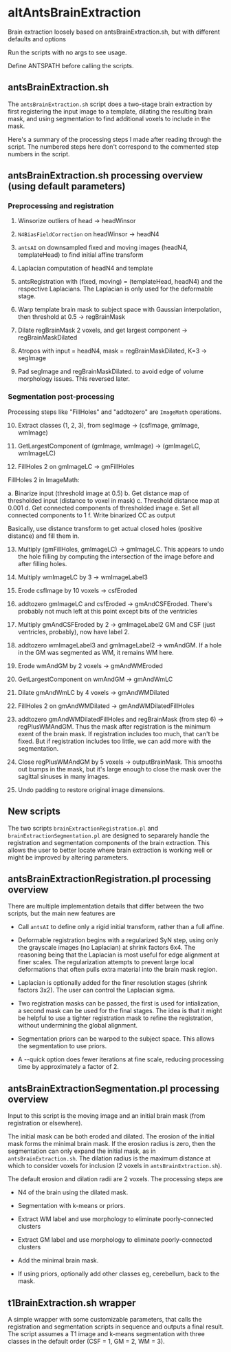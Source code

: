 # altAntsBrainExtraction
Brain extraction loosely based on antsBrainExtraction.sh, but with different defaults and options

Run the scripts with no args to see usage.

Define ANTSPATH before calling the scripts.


## antsBrainExtraction.sh

The `antsBrainExtraction.sh` script does a two-stage brain extraction by first registering the input image to a template, dilating the resulting brain mask, and using segmentation to find additional voxels to include in the mask.

Here's a summary of the processing steps I made after reading through the script. The numbered steps here don't correspond to the commented step numbers in the script.


## antsBrainExtraction.sh processing overview (using default parameters)


### Preprocessing and registration

1. Winsorize outliers of head -> headWinsor

2. `N4BiasFieldCorrection` on headWinsor -> headN4

3. `antsAI` on downsampled fixed and moving images (headN4, templateHead) to find initial affine transform

4. Laplacian computation of headN4 and template

5. antsRegistration with (fixed, moving) = (templateHead, headN4) and the respective Laplacians. The Laplacian is only used for the deformable stage.

6. Warp template brain mask to subject space with Gaussian interpolation, then threshold at 0.5 -> regBrainMask

7. Dilate regBrainMask 2 voxels, and get largest component -> regBrainMaskDilated

8. Atropos with input = headN4, mask = regBrainMaskDilated, K=3 -> segImage

9. Pad segImage and regBrainMaskDilated. to avoid edge of volume morphology issues. This reversed later.


### Segmentation post-processing

Processing steps like "FillHoles" and "addtozero" are `ImageMath` operations.

10. Extract classes (1, 2, 3), from segImage -> (csfImage, gmImage, wmImage)

11. GetLargestComponent of (gmImage, wmImage) -> (gmImageLC, wmImageLC)

12. FillHoles 2 on gmImageLC -> gmFillHoles

  FillHoles 2 in ImageMath:

   a. Binarize input (threshold image at 0.5)
   b. Get distance map of thresholded input (distance to voxel in mask)
   c. Threshold distance map at 0.001
   d. Get connected components of thresholded image
   e. Set all connected components to 1
   f. Write binarized CC as output

   Basically, use distance transform to get actual closed holes (positive distance) 
   and fill them in. 

13. Multiply (gmFillHoles, gmImageLC) -> gmImageLC. This appears to undo the hole filling by computing the intersection of the image before and after filling holes.

14. Multiply wmImageLC by 3 -> wmImageLabel3

15. Erode csfImage by 10 voxels -> csfEroded

16. addtozero gmImageLC and csfEroded -> gmAndCSFEroded. There's probably not much left at this point except bits of the ventricles

17. Multiply gmAndCSFEroded by 2 -> gmImageLabel2 GM and CSF (just ventricles, probably), now have label 2.

18. addtozero wmImageLabel3 and gmImageLabel2 -> wmAndGM. If a hole in the GM was segmented as WM, it remains WM here.

19. Erode wmAndGM by 2 voxels -> gmAndWMEroded

20. GetLargestComponent on wmAndGM -> gmAndWmLC

21. Dilate gmAndWmLC by 4 voxels -> gmAndWMDilated

22. FillHoles 2 on gmAndWMDilated -> gmAndWMDilatedFillHoles

23. addtozero gmAndWMDilatedFillHoles and regBrainMask (from step 6) -> regPlusWMAndGM. Thus the mask after registration is the minimum exent of the brain mask. If registration includes too much, that can't be fixed. But if registration includes too little, we can add more with the segmentation.

24. Close regPlusWMAndGM by 5 voxels -> outputBrainMask. This smooths out bumps in the mask, but it's large enough to close the mask over the sagittal sinuses in many images.

25. Undo padding to restore original image dimensions.



## New scripts

The two scripts `brainExtractionRegistration.pl` and `brainExtractionSegmentation.pl` are designed to separarely handle the registration and segmentation components of the brain extraction. This allows the user to better locate where brain extraction is working well or might be improved by altering parameters.


## antsBrainExtractionRegistration.pl processing overview

There are multiple implementation details that differ between the two scripts, but the main new features are

* Call `antsAI` to define only a rigid initial transform, rather than a full affine.

* Deformable registration begins with a regularized SyN step, using only the grayscale images (no Laplacian) at shrink factors 6x4. The reasoning being that the Laplacian is most useful for edge alignment at finer scales. The regularization attempts to prevent large local deformations that often pulls extra material into the brain mask region.

* Laplacian is optionally added for the finer resolution stages (shrink factors 3x2). The user can control the Laplacian sigma.

* Two registration masks can be passed, the first is used for intialization, a second mask can be used for the final stages. The idea is that it might be helpful to use a tighter registration mask to refine the registration, without undermining the global alignment.

* Segmentation priors can be warped to the subject space. This allows the segmentation to use priors.

* A --quick option does fewer iterations at fine scale, reducing processing time by approximately a factor of 2.



## antsBrainExtractionSegmentation.pl processing overview

Input to this script is the moving image and an initial brain mask (from registration or elsewhere).

The initial mask can be both eroded and dilated. The erosion of the initial mask forms the minimal brain mask. If the erosion radius is zero, then the segmentation can only expand the initial mask, as in `antsBrainExtraction.sh`. The dilation radius is the maximum distance at which to consider voxels for inclusion (2 voxels in `antsBrainExtraction.sh`).

The default erosion and dilation radii are 2 voxels. The processing steps are


* N4 of the brain using the dilated mask.

* Segmentation with k-means or priors.

* Extract WM label and use morphology to eliminate poorly-connected clusters

* Extract GM label and use morphology to eliminate poorly-connected clusters

* Add the minimal brain mask.

* If using priors, optionally add other classes eg, cerebellum, back to the mask.



## t1BrainExtraction.sh wrapper

A simple wrapper with some customizable parameters, that calls the registration and segmentation scripts in sequence and outputs a final result. The script assumes a T1 image and k-means segmentation with three classes in the default order (CSF = 1, GM = 2, WM = 3).